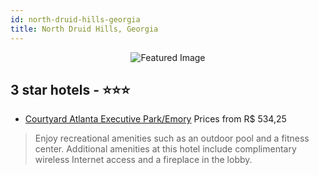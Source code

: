 ```yaml
---
id: north-druid-hills-georgia
title: North Druid Hills, Georgia
---
```


<center><img src="https://i.travelapi.com/hotels/1000000/30000/22500/22424/4ea56acf_z.jpg" alt="Featured Image" /></center>


##  3 star hotels - ⭐️⭐️⭐️

-    [Courtyard Atlanta Executive Park/Emory](https://us.hurb.com/hotels/north-druid-hills/courtyard-atlanta-executive-park-emory-JNP-JP170042?cmp=18055) Prices from R$ 534,25
   > Enjoy recreational amenities such as an outdoor pool and a fitness center. Additional amenities at this hotel include complimentary wireless Internet access and a fireplace in the lobby.
